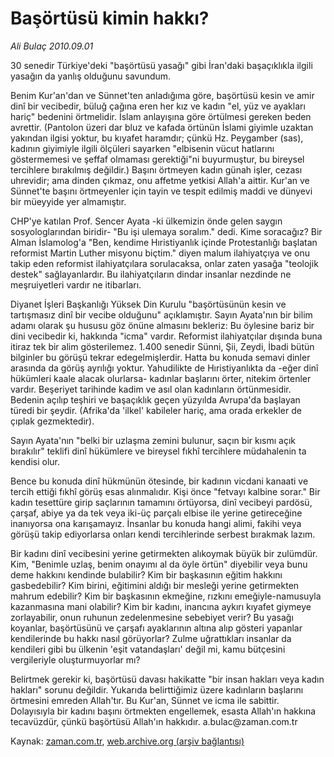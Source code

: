 # Başörtüsü kimin hakkı?

*Ali Bulaç 2010.09.01*

<td class="columnist-detail">
<p>30 senedir Türkiye'deki "başörtüsü yasağı" gibi İran'daki başaçıklıkla ilgili yasağın da yanlış olduğunu savundum.</p>
<p>
<div id="haberMetinDiv">
<p>Benim Kur'an'dan ve Sünnet'ten anladığıma göre, başörtüsü kesin ve amir dinî bir vecibedir, büluğ çağına eren her kız ve kadın "el, yüz ve ayakları hariç" bedenini örtmelidir. İslam anlayışına göre örtülmesi gereken beden avrettir. (Pantolon üzeri dar bluz ve kafada örtünün İslami giyimle uzaktan yakından ilgisi yoktur, bu kıyafet haramdır; çünkü Hz. Peygamber (sas), kadının giyimiyle ilgili ölçüleri sayarken "elbisenin vücut hatlarını göstermemesi ve şeffaf olmaması gerektiği"ni buyurmuştur, bu bireysel tercihlere bırakılmış değildir.) Başını örtmeyen kadın günah işler, cezası uhrevidir; ama dinden çıkmaz, onu affetme yetkisi Allah'a aittir. Kur'an ve Sünnet'te başını örtmeyenler için tayin ve tespit edilmiş maddi ve dünyevi bir müeyyide yer almamıştır.
<p>CHP'ye katılan Prof. Sencer Ayata -ki ülkemizin önde gelen saygın sosyologlarından biridir- "Bu işi ulemaya soralım." dedi. Kime soracağız? Bir Alman İslamolog'a "Ben, kendime Hıristiyanlık içinde Protestanlığı başlatan reformist Martin Luther misyonu biçtim." diyen malum ilahiyatçıya ve onu takip eden reformist ilahiyatçılara sorulacaksa, onlar zaten yasağa "teolojik destek" sağlayanlardır. Bu ilahiyatçıların dindar insanlar nezdinde ne meşruiyetleri vardır ne itibarları.
<p>Diyanet İşleri Başkanlığı Yüksek Din Kurulu "başörtüsünün kesin ve tartışmasız dinî bir vecibe olduğunu" açıklamıştır. Sayın Ayata'nın bir bilim adamı olarak şu hususu göz önüne almasını bekleriz: Bu öylesine bariz bir dini vecibedir ki, hakkında "icma" vardır. Reformist ilahiyatçılar dışında buna itiraz tek bir alim gösterilemez. 1.400 senedir Sünni, Şii, Zeydi, İbadi bütün bilginler bu görüşü tekrar edegelmişlerdir. Hatta bu konuda semavi dinler arasında da görüş ayrılığı yoktur. Yahudilikte de Hıristiyanlıkta da -eğer dinî hükümleri kaale alacak olurlarsa- kadınlar başlarını örter, nitekim örtenler vardır. Beşeriyet tarihinde kadim ve asıl olan kadınların örtünmesidir. Bedenin açılıp teşhiri ve başaçıklık geçen yüzyılda Avrupa'da başlayan türedi bir şeydir. (Afrika'da 'ilkel' kabileler hariç, ama orada erkekler de çıplak gezmektedir).
<p>Sayın Ayata'nın "belki bir uzlaşma zemini bulunur, saçın bir kısmı açık bırakılır" teklifi dinî hükümlere ve bireysel fıkhî tercihlere müdahalenin ta kendisi olur.
<p>Bence bu konuda dinî hükmünün ötesinde, bir kadının vicdani kanaati ve tercih ettiği fıkhî görüş esas alınmalıdır. Kişi önce "fetvayı kalbine sorar." Bir kadın tesettüre girip saçlarının tamamını örtüyorsa, dinî vecibeyi pardösü, çarşaf, abiye ya da tek veya iki-üç parçalı elbise ile yerine getireceğine inanıyorsa ona karışamayız. İnsanlar bu konuda hangi alimi, fakihi veya görüşü takip ediyorlarsa onları kendi tercihlerinde serbest bırakmak lazım.
<p>Bir kadını dinî vecibesini yerine getirmekten alıkoymak büyük bir zulümdür. Kim, "Benimle uzlaş, benim onayımı al da öyle örtün" diyebilir veya bunu deme hakkını kendinde bulabilir? Kim bir başkasının eğitim hakkını gasbedebilir? Kim birini, eğitimini aldığı bir mesleği yerine getirmekten mahrum edebilir? Kim bir başkasının ekmeğine, rızkını emeğiyle-namusuyla kazanmasına mani olabilir? Kim bir kadını, inancına aykırı kıyafet giymeye zorlayabilir, onun ruhunun zedelenmesine sebebiyet verir? Bu yasağı koyanlar, başörtüsünü ve çarşafı ayaklarının altına alıp gösteri yapanlar kendilerinde bu hakkı nasıl görüyorlar? Zulme uğrattıkları insanlar da kendileri gibi bu ülkenin 'eşit vatandaşları' değil mi, kamu bütçesini vergileriyle oluşturmuyorlar mı?
<p>Belirtmek gerekir ki, başörtüsü davası hakikatte "bir insan hakları veya kadın hakları" sorunu değildir. Yukarıda belirttiğimiz üzere kadınların başlarını örtmesini emreden Allah'tır. Bu Kur'an, Sünnet ve icma ile sabittir. Dolayısıyla bir kadını başını örtmekten engellemek, esasta Allah'ın hakkına tecavüzdür, çünkü başörtüsü Allah'ın hakkıdır. a.bulac@zaman.com.tr</p></p></p></p></p></p></p></div>
</p>
<a href="http://web.archive.org/web/20110104231710/mailto:a.bulac@zaman.com.tr">
</a></td>

Kaynak: [zaman.com.tr](http://zaman.com.tr/yazar.do?yazino=1022394), [web.archive.org (arşiv bağlantısı)](http://web.archive.org/web/20110104231710/http://www.zaman.com.tr/yazar.do?yazino=1022394)
